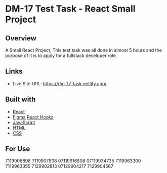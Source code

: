 # DM-17 Test Task - React Small Project

## Overview

A Small React Project, This test task was all done in almost 5 hours and the purpose of it is to apply for a fullstack developer role.

## Links

- Live Site URL: https://dm-17-task.netlify.app/

## Built with

- [React](https://reactjs.org/)
- [Figma](https://www.figma.com/)
  [React Hooks](https://reactjs.org/docs/hooks-intro.html/)
- [JavaScript](https://developer.mozilla.org/en-US/docs/Web/JavaScript)
- [HTML](https://developer.mozilla.org/en-US/docs/Web/HTML)
- [CSS](https://developer.mozilla.org/en-US/docs/Web/CSS)

## For Use

7119906898
7119907838
07119916808
07119934735
7119963300
7119963355
7129902813
07129904217
7129904567
